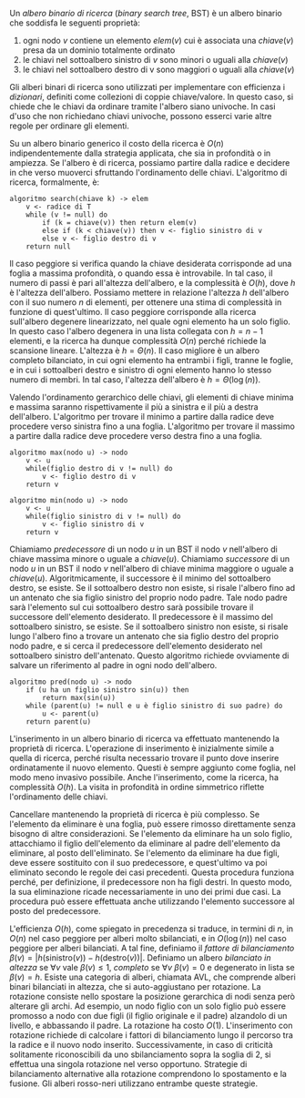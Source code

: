 Un *albero binario di ricerca* (*binary search tree*, BST) è un albero binario che soddisfa le seguenti proprietà:

 1. ogni nodo $v$ contiene un elemento $elem(v)$ cui è associata una $chiave(v)$ presa da un dominio totalmente ordinato
 2. le chiavi nel sottoalbero sinistro di $v$ sono minori o uguali alla $chiave(v)$
 3. le chiavi nel sottoalbero destro di v sono maggiori o uguali alla $chiave(v)$

Gli alberi binari di ricerca sono utilizzati per implementare con efficienza i *dizionari*, definiti come collezioni di coppie chiave/valore. In questo caso, si chiede che le chiavi da ordinare tramite l'albero siano univoche. In casi d'uso che non richiedano chiavi univoche, possono esserci varie altre regole per ordinare gli elementi.


Su un albero binario generico il costo della ricerca è $O(n)$ indipendentemente dalla strategia applicata, che sia in profondità o in ampiezza. Se l'albero è di ricerca, possiamo partire dalla radice e decidere in che verso muoverci sfruttando l'ordinamento delle chiavi. L'algoritmo di ricerca, formalmente, è:

```
algoritmo search(chiave k) -> elem
	v <- radice di T
	while (v != null) do
		if (k = chiave(v)) then return elem(v)
		else if (k < chiave(v)) then v <- figlio sinistro di v
		else v <- figlio destro di v
	return null
```

ll caso peggiore si verifica quando la chiave desiderata corrisponde ad una foglia a massima profondità, o quando essa è introvabile. In tal caso, il numero di passi è pari all'altezza dell'albero, e la complessità è $O(h)$, dove $h$ è l'altezza dell'albero. Possiamo mettere in relazione l'altezza $h$ dell'albero con il suo numero $n$ di elementi, per ottenere una stima di complessità in funzione di quest'ultimo. Il caso peggiore corrisponde alla ricerca sull'albero degenere linearizzato, nel quale ogni elemento ha un solo figlio. In questo caso l'albero degenera in una lista collegata con $h = n-1$ elementi, e la ricerca ha dunque complessità $O(n)$ perché richiede la scansione lineare. L'altezza è $h = \Theta(n)$. Il caso migliore è un albero completo bilanciato, in cui ogni elemento ha entrambi i figli, tranne le foglie, e in cui i sottoalberi destro e sinistro di ogni elemento hanno lo stesso numero di membri. In tal caso, l'altezza dell'albero è $h = \Theta(\log(n))$. 

Valendo l'ordinamento gerarchico delle chiavi, gli elementi di chiave minima e massima saranno rispettivamente il più a sinistra e il più a destra dell'albero. L'algoritmo per trovare il minimo a partire dalla radice deve procedere verso sinistra fino a una foglia. L'algoritmo per trovare il massimo a partire dalla radice deve procedere verso destra fino a una foglia.

```
algoritmo max(nodo u) -> nodo
	v <- u
	while(figlio destro di v != null) do
		v <- figlio destro di v
	return v

algoritmo min(nodo u) -> nodo
	v <- u
	while(figlio sinistro di v != null) do
		v <- figlio sinistro di v
	return v
```


Chiamiamo *predecessore* di un nodo $u$ in un BST il nodo $v$ nell'albero di chiave massima minore o uguale a $chiave(u)$. Chiamiamo *successore* di un nodo $u$ in un BST il nodo $v$ nell'albero di chiave minima maggiore o uguale a $chiave(u)$. Algoritmicamente, il successore è il minimo del sottoalbero destro, se esiste. Se il sottoalbero destro non esiste, si risale l'albero fino ad un antenato che sia figlio sinistro del proprio nodo padre. Tale nodo padre sarà l'elemento sul cui sottoalbero destro sarà possibile trovare il successore dell'elemento desiderato. Il predecessore è il massimo del sottoalbero sinistro, se esiste. Se il sottoalbero sinistro non esiste, si risale lungo l'albero fino a trovare un antenato che sia figlio destro del proprio nodo padre, e si cerca il predecessore dell'elemento desiderato nel sottoalbero sinistro dell'antenato. Questo algoritmo richiede ovviamente di salvare un riferimento al padre in ogni nodo dell'albero.

```
algoritmo pred(nodo u) -> nodo
	if (u ha un figlio sinistro sin(u)) then
		return max(sin(u))
	while (parent(u) != null e u è figlio sinistro di suo padre) do
		u <- parent(u)
	return parent(u)
```


L'inserimento in un albero binario di ricerca va effettuato mantenendo la proprietà di ricerca. L'operazione di inserimento è inizialmente simile a quella di ricerca, perché risulta necessario trovare il punto dove inserire ordinatamente il nuovo elemento. Questi è sempre aggiunto come foglia, nel modo meno invasivo possibile. Anche l'inserimento, come la ricerca, ha complessità $O(h)$. La visita in profondità in ordine simmetrico riflette l'ordinamento delle chiavi.

Cancellare mantenendo la proprietà di ricerca è più complesso. Se l'elemento da eliminare è una foglia, può essere rimosso direttamente senza bisogno di altre considerazioni. Se l'elemento da eliminare ha un solo figlio, attacchiamo il figlio dell'elemento da eliminare al padre dell'elemento da eliminare, al posto dell'eliminato. Se l'elemento da eliminare ha due figli, deve essere sostituito con il suo predecessore, e quest'ultimo va poi eliminato secondo le regole dei casi precedenti. Questa procedura funziona perché, per definizione, il predecessore non ha figli destri. In questo modo, la sua eliminazione ricade necessariamente in uno dei primi due casi. La procedura può essere effettuata anche utilizzando l'elemento successore al posto del predecessore.

L'efficienza $O(h)$, come spiegato in precedenza si traduce, in termini di $n$, in $O(n)$ nel caso peggiore per alberi molto sbilanciati, e in $O(\log (n))$ nel caso peggiore per alberi bilanciati. A tal fine, definiamo il *fattore di bilanciamento* $\beta(v) = |h(\mathrm{sinistro}(v)) - h(\mathrm{destro}(v))|$. Definiamo un albero *bilanciato in altezza* se $\forall v$ vale $\beta(v) \leq 1$, *completo* se $\forall v$ $\beta(v) = 0$ e degenerato in lista se $\beta(v) = h$. Esiste una categoria di alberi, chiamata AVL, che comprende alberi binari bilanciati in altezza, che si auto-aggiustano per rotazione. La rotazione consiste nello spostare la posizione gerarchica di nodi senza però alterare gli archi. Ad esempio, un nodo figlio con un solo figlio può essere promosso a nodo con due figli (il figlio originale e il padre) alzandolo di un livello, e abbassando il padre. La rotazione ha costo $O(1)$. L'inserimento con rotazione richiede di calcolare i fattori di bilanciamento lungo il percorso tra la radice e il nuovo nodo inserito. Successivamente, in caso di criticità solitamente riconoscibili da uno sbilanciamento sopra la soglia di 2, si effettua una singola rotazione nel verso opportuno. Strategie di bilanciamento alternative alla rotazione comprendono lo spostamento e la fusione. Gli alberi rosso-neri utilizzano entrambe queste strategie.
